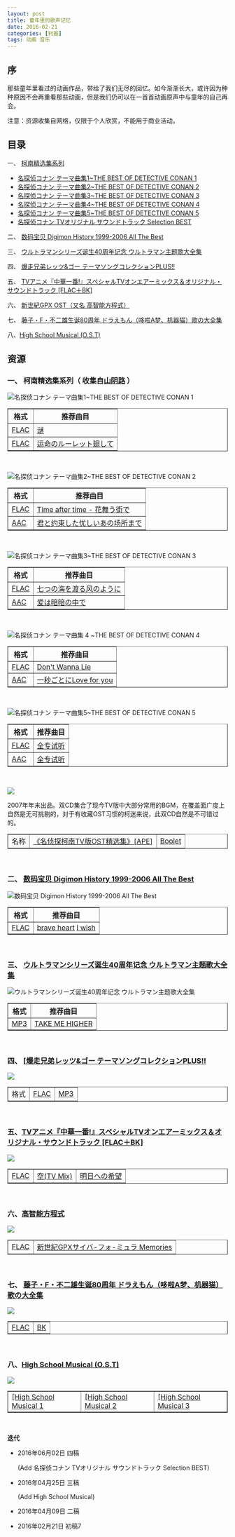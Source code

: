 ```yaml
---
layout: post
title: 童年里的歌声记忆
date: 2016-02-21
categories: [利器]
tags: 动画 音乐
---
```




## 序

那些童年里看过的动画作品，带给了我们无尽的回忆。如今渐渐长大，或许因为种种原因不会再重看那些动画，但是我们仍可以在一首首动画原声中与童年的自己再会。

注意：资源收集自网络，仅限于个人欣赏，不能用于商业活动。

## 目录

一、 [柯南精选集系列](http://music.163.com/#/search/m/?id=4940932&s=THE%20BEST%20OF%20DETECTIVE%20CONAN&type=10)

* [名探侦コナン テーマ曲集1~THE BEST OF DETECTIVE CONAN 1](http://music.163.com/#/album?id=496860)
* [名探侦コナン テーマ曲集2~THE BEST OF DETECTIVE CONAN 2](http://music.163.com/#/album?id=496537)
* [名探侦コナン テーマ曲集3~THE BEST OF DETECTIVE CONAN 3](http://music.163.com/#/album?id=494927)
* [名探侦コナン テーマ曲集4~THE BEST OF DETECTIVE CONAN 4](http://music.163.com/#/album?id=492691)
* [名探侦コナン テーマ曲集5~THE BEST OF DETECTIVE CONAN 5](http://music.163.com/#/album?id=3048041) 
* [名探侦コナン TVオリジナル サウンドトラック Selection BEST](http://www.ed2000.com/ShowFile-5246.html)

二、 [数码宝贝 Digimon History 1999-2006 All The Best](http://music.163.com/#/album?id=494028)

三、 [ウルトラマンシリーズ诞生40周年记念 ウルトラマン主题歌大全集](http://music.163.com/#/album?id=495615)

四、 [爆走兄弟レッツ&ゴー テーマソングコレクションPLUS!!](http://music.163.com/#/album?id=496297)

五、 [TVアニメ『中華一番!』スペシャルTVオンエアーミックス＆オリジナル・サウンドトラック [FLAC＋BK]](http://music.163.com/#/album?id=47045)

六、 [新世紀GPX OST（又名 高智能方程式）](http://music.163.com/#/search/m/?id=492735&s=%E9%AB%98%E6%99%BA%E8%83%BD%E6%96%B9%E7%A8%8B%E5%BC%8F&type=10)

七、 [藤子・F・不二雄生诞80周年 ドラえもん（哆啦A梦、机器猫）歌の大全集](http://music.163.com/#/album?id=2866785)

八、[High School Musical (O.S.T)](http://music.163.com/#/search/m/?id=2866785&s=High%20School%20Musical&type=10)

## 资源

### 一、 柯南精选集系列（ 收集自[山阴路](http://shanyinlu.com/search?k=+%E5%90%8D%E4%BE%A6%E6%8E%A2%E6%9F%AF%E5%8D%97%E4%B8%BB%E9%A2%98%E6%9B%B2%E7%B2%BE%E9%80%89%E9%9B%86) ）

![名探侦コナン テーマ曲集1~THE BEST OF DETECTIVE CONAN 1](http://p3.music.126.net/fysD-1SXjqIY1f91k4NThw==/5790028232027570.jpg)

<table border="1">
    <tr>
        <th>格式</th>
        <th>推荐曲目</th>
    </tr>
    <tr>
        <td>
        <a href="http://pan.baidu.com/share/init?shareid=1133626014&uk=1879509496" title="提取码：1ccf ">FLAC</a>
        </td>
        <td>
        <a href="http://music.163.com/#/song?id=4995268" title="在线播放地址 ">谜</a>
        </td>
    </tr>
    <tr>
        <td>
        <a href="http://pan.baidu.com/share/init?shareid=1469606262&uk=3409063139" title="提取码：9drf ">FLAC</a>
        </td>
        <td>
        <a href="http://music.163.com/#/song?id=4995269" title="在线播放地址 ">运命のルーレット廻して</a>
        </td>
    </tr>
</table>

<br/>



![名探侦コナン テーマ曲集2~THE BEST OF DETECTIVE CONAN 2](http://p4.music.126.net/sfvaG7U8GVvflAiBT1NZ1w==/5841705278530697.jpg)

<table border="1">
    <tr>
        <th>格式</th>
        <th>推荐曲目</th>
    </tr>
    <tr>
        <td>
        <a href="http://pan.baidu.com/share/init?shareid=1149329463&uk=1879509496" title="提取码：7ij1 ">FLAC</a>
        </td>
        <td>
        <a href="http://music.163.com/#/song?id=4988131" title="在线播放地址 ">Time after time - 花舞う街で</a>
        </td>
    </tr>
    <tr>
        <td>
        <a href="http://pan.baidu.com/share/init?shareid=1465061983&uk=3409063139" title="提取码：oghd ">AAC</a>
        </td>
        <td>
        <a href="http://music.163.com/#/song?id=4988136" title="在线播放地址 ">君と约束した优しいあの场所まで</a>
        </td>
    </tr>
</table>

<br/>


![名探侦コナン テーマ曲集3~THE BEST OF DETECTIVE CONAN 3](http://p4.music.126.net/QO02K70eets8MQiY94Tkag==/5893382324984861.jpg)

<table border="1">
    <tr>
        <th>格式</th>
        <th>推荐曲目</th>
    </tr>
    <tr>
        <td>
        <a href="http://pan.baidu.com/share/init?shareid=1160249906&uk=1879509496" title="提取码：whxi ">FLAC</a>
        </td>
        <td>
        <a href="http://music.163.com/#/song?id=4956255" title="在线播放地址 ">七つの海を渡る风のように</a>
        </td>
    </tr>
    <tr>
        <td>
        <a href="http://pan.baidu.com/share/init?shareid=1462320695&uk=3409063139" title="提取码：7tcf ">AAC</a>
        </td>
        <td>
        <a href="http://music.163.com/#/song?id=4956267" title="在线播放地址 ">爱は暗暗の中で</a>
        </td>
    </tr>
</table>

<br/>


![名探侦コナン テーマ曲集 4 ~THE BEST OF DETECTIVE CONAN 4](http://p4.music.126.net/xWPgM0JzZxKgKV2SpZvxkw==/5839506255275238.jpg)

<table border="1">
    <tr>
        <th>格式</th>
        <th>推荐曲目</th>
    </tr>
    <tr>
        <td>
        <a href="http://pan.baidu.com/share/init?shareid=1439748040&uk=1879509496" title="提取码：g8n2 ">FLAC</a>
        </td>
        <td>
        <a href="http://music.163.com/#/song?id=4920912" title="在线播放地址 ">Don't Wanna Lie</a>
        </td>
    </tr>
    <tr>
        <td>
        <a href="http://pan.baidu.com/share/init?shareid=1453796819&uk=3409063139" title="提取码：c62a ">AAC</a>
        </td>
        <td>
        <a href="http://music.163.com/#/song?id=4920915" title="在线播放地址 ">一秒ごとにLove for you</a>
        </td>
    </tr>
</table>

<br/>


![名探侦コナン テーマ曲集5~THE BEST OF DETECTIVE CONAN 5](http://p3.music.126.net/8OD5YOH9-xY6s2weUZpUNA==/2544269907957505.jpg)

<table border="1">
    <tr>
        <th>格式</th>
        <th>推荐曲目</th>
    </tr>
    <tr>
        <td>
        <a href="http://pan.baidu.com/s/1q6KZ8" title="提取码：d8x9 ">FLAC</a>
        </td>
        <td>
        <a href="http://music.163.com/#/album?id=3048041" title="在线播放地址 ">全专试听</a>
        </td>
    </tr>
    <tr>
        <td>
        <a href="http://pan.baidu.com/s/1sjoZ5M1" title="提取码：zgkp ">AAC</a>
        </td>
        <td>
        <a href="http://music.163.com/#/album?id=3048041" title="在线播放地址 ">全专试听</a>
        </td>
    </tr>
</table>

<br/>


![](http://image-3.verycd.com/6cc63b8b2a77855d75f592407f2c652314990(600x)/thumb.jpg)

2007年年末出品。双CD集合了现今TV版中大部分常用的BGM，在覆盖面广度上自然是无可挑剔的，对于有收藏OST习惯的柯迷来说，此双CD自然是不可错过的。

<table border="1">
    <tr>
        <td>
        名称
        </td>
        <td>
        <a href="ed2k://|file|%E5%A4%A7%E9%87%8E%E5%85%8B%E5%A4%AB.-.[%E5%90%8D%E6%8E%A2%E5%81%B5%E3%82%B3%E3%83%8A%E3%83%B3.TV%E3%82%AA%E3%83%AA%E3%82%B8%E3%83%8A%E3%83%AB.%E3%82%B5%E3%82%A6%E3%83%B3%E3%83%89%E3%83%88%E3%83%A9%E3%83%83%E3%82%AF.Selection.BEST].%E4%B8%93%E8%BE%91.(APE)(ED2000.COM).rar|937151284|d2ec221e20ed6ff8e3bc2df77ff65aff|h=7nme5wu6swxlqwcnkbyqvdpm4milfyxo|/" title="下载地址 ">《名侦探柯南TV版OST精选集》[APE]</a>
        </td>
        <td>
        <a href="ed2k://|file|%E5%A4%A7%E9%87%8E%E5%85%8B%E5%A4%AB.-.[%E5%90%8D%E6%8E%A2%E5%81%B5%E3%82%B3%E3%83%8A%E3%83%B3.TV%E3%82%AA%E3%83%AA%E3%82%B8%E3%83%8A%E3%83%AB.%E3%82%B5%E3%82%A6%E3%83%B3%E3%83%89%E3%83%88%E3%83%A9%E3%83%83%E3%82%AF.Selection.BEST].booklet(ED2000.COM).rar|5910111|f59457a42c3eee0e27d909dd50d15b78|h=hj7jquftqzwcgbykf2to5ns762aa4jwo|/" title="下载地址 ">Boolet</a>
        </td>
    </tr>
</table>

<br/>


### 二、 [数码宝贝 Digimon History 1999-2006 All The Best](http://tieba.baidu.com/p/1686727919)

![数码宝贝 Digimon History 1999-2006 All The Best](http://p3.music.126.net/o8ZfncjFF5frq8Q8iJJ9QQ==/2321069046256264.jpg)

<table border="1">
    <tr>
        <th>格式</th>
        <th>推荐曲目</th>
    </tr>
    <tr>
        <td>
        <a href="http://pan.baidu.com/share/link?shareid=3508825860&uk=3859271698" title="百度云 ">FLAC</a>
        </td>
        <td>
        <a href="http://music.163.com/#/song?id=4940927" title="在线播放地址 ">brave heart</a>
        <a href="http://music.163.com/#/song?id=4940932" title="在线播放地址 ">I wish</a>
        </td>
    </tr>
</table>

<br/>


### 三、 [ウルトラマンシリーズ诞生40周年记念 ウルトラマン主题歌大全集](http://tieba.baidu.com/p/2181659139)

![ ウルトラマンシリーズ诞生40周年记念 ウルトラマン主题歌大全集](http://p4.music.126.net/Yp-GL6fNsUv_CQt4Q3jLqw==/2249600790443327.jpg)

<table border="1">
    <tr>
        <th>格式</th>
        <th>推荐曲目</th>
    </tr>
    <tr>
        <td>
        <a href="http://pan.baidu.com/share/link?shareid=70319&uk=1828956988" title="百度云 ">MP3</a>
        </td>
        <td>
        <a href="http://music.163.com/#/song?id=4969175" title="在线播放地址 ">TAKE ME HIGHER</a>
        </td>
    </tr>
</table>

<br/>



### 四、 [[爆走兄弟レッツ&ゴー テーマソングコレクションPLUS!!](http://tieba.baidu.com/p/2106907611)

![](http://p4.music.126.net/jNLppmEgPtUcEIf05GMLsA==/4458519650648571.jpg)

<table border="1">
    <tr>
        <td>
        格式
        </td>
        <td>
        <a href="http://pan.baidu.com/share/link?shareid=513841&uk=3892716081" title="提取码：3379 ">FLAC</a>
        </td>
         <td>
        <a href="http://tieba.baidu.com/p/4063323966" title="提取码：9drf ">MP3</a>
        </td>
    </tr>
</table>

<br/>



### 五、[TVアニメ『中華一番!』スペシャルTVオンエアーミックス＆オリジナル・サウンドトラック [FLAC＋BK]](http://www.mddmm.com/thread-21391-1-1.html)

![](http://p3.music.126.net/SojabfMWV76vlNlDhHPEfA==/4427733325070778.jpg)

<table border="1">
    <tr>
        <td>
        <a href="http://pan.baidu.com/s/1jGpT0UE" title="提取码：pknv ">FLAC</a>
        </td>
        <td>
        <a href="http://music.163.com/#/song?id=492712" title="推荐曲目 ">空(TV Mix)</a>
        </td>
         <td>
        <a href="http://music.163.com/#/song?id=492735" title="推荐曲目 ">明日への希望</a>
        </td>
    </tr>
</table>

<br/>



### 六、[高智能方程式](http://music.163.com/#/album?id=3319184)

![](http://p3.music.126.net/UnlM74oG2xmOw5uRzmGpXA==/3299634396197092.jpg)

<table border="1">
    <tr>
        <td>
        <a href="http://pan.baidu.com/share/link?shareid=6844&uk=2116289841#path=%252FE" title="高智能方程式 ">FLAC</a>
        </td>
        <td>
        <a href="http://music.163.com/#/album?id=3211360" title="在线试听 ">新世紀GPXサイバ-フォ-ミュラ Memories</a>
        </td>
    </tr>
</table>

<br/>



### 七、 [藤子・F・不二雄生诞80周年 ドラえもん（哆啦A梦、机器猫）歌の大全集](http://www.tsdm.net/forum.php?mod=viewthread&tid=389100)

![](http://p3.music.126.net/LTs766FNlp4w-IaSI5ezTg==/5823013580925801.jpg)

<table border="1">
    <tr>
        <td>
        <a href="http://pan.baidu.com/s/188F6Z" title="提取码：qq51 ">FLAC</a>
        </td>
        <td>
        <a href="http://pan.baidu.com/s/1mobqi" title="提取码：28qf ">BK</a>
        </td>
    </tr>
</table>

<br/>



### 八、[High School Musical (O.S.T)](http://shanyinlu.com/search?k=%E6%AD%8C%E8%88%9E%E9%9D%92%E6%98%A5)

![](http://p3.music.126.net/pmFS6KaDeAqsIZrPJV-nOA==/1749322999804426.jpg)

<table border="1">
    <tr>
        <td>
        <a href="http://pan.baidu.com/share/init?shareid=2871654836&uk=2841606392" title="提取码：we9t ">[High School Musical 1</a>
        </td>
        <td>
        <a href="http://pan.baidu.com/share/init?shareid=2879635078&uk=2841606392" title="提取码：f6cg ">[High School Musical 2</a>
        </td>
        <td>
        <a href="http://pan.baidu.com/s/1ntKFa3Z" title="提取码：2ivd ">[High School Musical 3</a>
        </td>
    </tr>
</table>

<br/>





**迭代**

* 2016年06月02日 四稿

  (Add  名探侦コナン TVオリジナル サウンドトラック Selection BEST)

* 2016年04月25日 三稿

  (Add High School Musical)

* 2016年04月09日 二稿

* 2016年02月21日 初稿7
